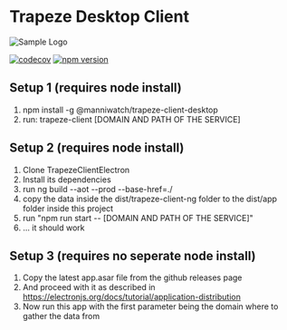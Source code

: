 # Trapeze Desktop Client

![Sample Logo](https://raw.githubusercontent.com/manniwatch/trapeze/packages/trapeze-client-desktop/master/assets/screenshot.png)


[![codecov](https://codecov.io/gh/manniwatch/trapeze/branch/master/graph/badge.svg?flag=TrapezeClientDesktop)](https://codecov.io/gh/manniwatch/trapeze/tree/master/packages/trapeze-client-desktop) [![npm version](https://badge.fury.io/js/%40manniwatch%2Ftrapeze-client-desktop.svg)](https://badge.fury.io/js/%40manniwatch%2Ftrapeze-client-desktop)

## Setup 1 (requires node install)
1. npm install -g @manniwatch/trapeze-client-desktop
2. run: trapeze-client [DOMAIN AND PATH OF THE SERVICE]

## Setup 2 (requires node install)
1. Clone TrapezeClientElectron
2. Install its dependencies
3. run ng build --aot --prod --base-href=./
4. copy the data inside the dist/trapeze-client-ng folder to the dist/app folder inside this project
5. run "npm run start -- [DOMAIN AND PATH OF THE SERVICE]"
6. ... it should work

## Setup 3 (requires no seperate node install)
1. Copy the latest app.asar file from the github releases page
2. And proceed with it as described in https://electronjs.org/docs/tutorial/application-distribution
3. Now run this app with the first parameter being the domain where to gather the data from